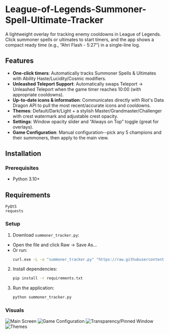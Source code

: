 # League-of-Legends-Summoner-Spell-Ultimate-Tracker
A lightweight overlay for tracking enemy cooldowns in League of Legends. Click summoner spells or ultimates to start timers, and the app shows a compact ready time (e.g., “Ahri Flash - 5:27”) in a single-line log.

## Features  
- **One-click timers**: Automatically tracks Summoner Spells & Ultimates with Ability Haste/Lucidity/Cosmic modifiers.
- **Unleashed Teleport Support**: Automatically swaps Teleport -> Unleashed Teleport when the game timer reaches 10:00 (with appropriate cooldowns).
- **Up-to-date icons & information**: Communicates directly with Riot's Data Dragon API to pull the most recent/accurate icons and cooldowns.
- **Themes**: Default/Dark/Light + a stylish Master/Grandmaster/Challenger with crest watermark and adjustable crest opacity.  
- **Settings**: Window opacity slider and “Always on Top” toggle (great for overlays).
- **Game Configuration**: Manual configuration--pick any 5 champions and their summoners, then apply to the main view.

## Installation  

### Prerequisites  
- Python 3.10+  

## Requirements  

```
PyQt5
requests
```

### Setup  

1. Download ```summoner_tracker.py```:
- Open the file and click Raw → Save As...
- Or run:
   ```sh
   curl.exe -L -o "summoner_tracker.py" "https://raw.githubusercontent.com/Borping/League-of-Legends-Summoner-Spell-Ultimate-Tracker/main/summoner_tracker.py"
   ```  

2. Install dependencies:  
   ```sh
   pip install -r requirements.txt  
   ```  

3. Run the application:  
   ```sh
   python summoner_tracker.py
   ```  

### Visuals
![Main Screen](https://i.imgur.com/GCLgOO1.png)
![Game Configuration](https://i.imgur.com/tK1Pwzt.png)
![Transparency/Pinned Window](https://i.imgur.com/uxIogzn.png)
![Themes](https://i.imgur.com/HbMaZHh.png)
